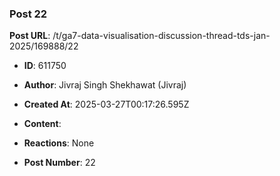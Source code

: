 ### Post 22
**Post URL**: /t/ga7-data-visualisation-discussion-thread-tds-jan-2025/169888/22
- **ID**: 611750
- **Author**: Jivraj Singh Shekhawat (Jivraj)
- **Created At**: 2025-03-27T00:17:26.595Z
- **Content**:  
  
- **Reactions**: None
- **Post Number**: 22

